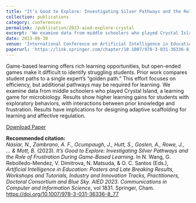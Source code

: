 ```yaml
---
title: "It’s Good to Explore: Investigating Silver Pathways and the Role of Frustration During Game-Based Learning"
collection: publications
category: conferences
permalink: /publication/2023-aied-explore-crystal
excerpt: 'We examine data from middle schoolers who played Crystal Island, a learning game for microbiology. Results show higher learning gains for students with exploratory behaviors, with interactions between prior knowledge and frustration. Results have implications for designing adaptive scaffolding for learning and affective regulation.'
date: 2023-06-30
venue: 'International Conference on Artificial Intelligence in Education'
paperurl: 'https://link.springer.com/chapter/10.1007/978-3-031-36336-8_77'
---
```


Game-based learning offers rich learning opportunities, but open-ended games make it difficult to identify struggling students. Prior work compares student paths to a single expert’s “golden path.” This effort focuses on efficiency, but additional pathways may be required for learning. We examine data from middle schoolers who played Crystal Island, a learning game for microbiology. Results show higher learning gains for students with exploratory behaviors, with interactions between prior knowledge and frustration. Results have implications for designing adaptive scaffolding for learning and affective regulation.

[Download Paper](https://link.springer.com/chapter/10.1007/978-3-031-36336-8_77)

<b>Recommended citation:</b><br>
<i>Nasiar, N., Zambrano, A. F., Ocumpaugh, J., Hutt, S., Goslen, A., Rowe, J., ... & Mott, B.</i> (2023). 
<i>It’s Good to Explore: Investigating Silver Pathways and the Role of Frustration During Game-Based Learning.</i> 
In N. Wang, G. Rebolledo-Mendez, V. Dimitrova, N. Matsuda, & O. C. Santos (Eds.), 
<i>Artificial Intelligence in Education: Posters and Late Breaking Results, Workshops and Tutorials, Industry and Innovation Tracks, Practitioners, Doctoral Consortium and Blue Sky. AIED 2023</i>. 
<i>Communications in Computer and Information Science</i>, vol 1831. Springer, Cham. 
<a href="https://doi.org/10.1007/978-3-031-36336-8_77">https://doi.org/10.1007/978-3-031-36336-8_77</a>
